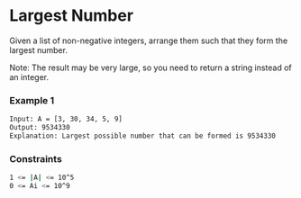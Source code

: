 # Largest Number

Given a list of non-negative integers, arrange them such that they form the largest number.

Note: The result may be very large, so you need to return a string instead of an integer.

### Example 1
```sh
Input: A = [3, 30, 34, 5, 9]
Output: 9534330
Explanation: Largest possible number that can be formed is 9534330
```

### Constraints
```sh
1 <= |A| <= 10^5
0 <= Ai <= 10^9
```
